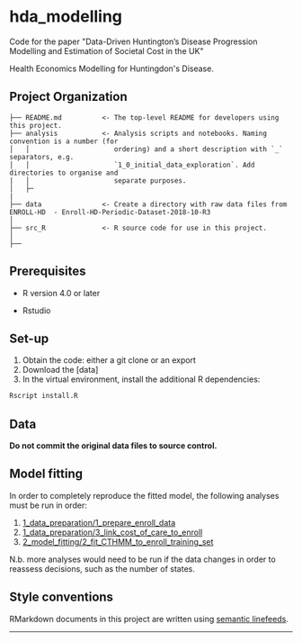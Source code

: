 # hda_modelling
Code for the paper "Data-Driven Huntington’s Disease Progression Modelling and Estimation of Societal Cost in the UK"

Health Economics Modelling for Huntingdon's Disease.

## Project Organization

```raw
├── README.md          <- The top-level README for developers using this project.
├── analysis           <- Analysis scripts and notebooks. Naming convention is a number (for
│   │                     ordering) and a short description with `_` separators, e.g.
│   │                     `1_0_initial_data_exploration`. Add directories to organise and
|   │                     separate purposes.
│   ├─
|
├── data               <- Create a directory with raw data files from ENROLL-HD  - Enroll-HD-Periodic-Dataset-2018-10-R3
│
├── src_R              <- R source code for use in this project.
│
├── 
```

## Prerequisites

- R version 4.0 or later

- Rstudio

## Set-up

1. Obtain the code: either a git clone or an export
2. Download the [data]
3. In the virtual environment, install the additional R dependencies:

```bash
Rscript install.R
```

## Data
**Do not commit the original data files to source control.**


## Model fitting
In order to completely reproduce the fitted model,
the following analyses must be run in order:

1. [1_data_preparation/1_prepare_enroll_data](analysis/1_data_preparation/1_prepare_enroll_data)
2. [1_data_preparation/3_link_cost_of_care_to_enroll](analysis/1_data_preparation/3_link_cost_of_care_to_enroll)
3. [2_model_fitting/2_fit_CTHMM_to_enroll_training_set](analysis/2_model_fitting/2_fit_CTHMM_to_enroll_training_set)

N.b. more analyses would need to be run if the data changes
in order to reassess decisions,
such as the number of states.


## Style conventions

RMarkdown documents in this project
are written using [semantic linefeeds](https://rhodesmill.org/brandon/2012/one-sentence-per-line/).

--------

